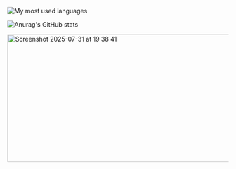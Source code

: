 ![My most used languages](https://github-readme-stats.vercel.app/api/top-langs/?username=ductranprof99&layout=compact&theme=cobalt&hide=jupyter%20notebook,text,python)

![Anurag's GitHub stats](https://github-readme-stats.vercel.app/api?username=ductranprof99&count_private=true&theme=cobalt)

<img width="568" height="290" alt="Screenshot 2025-07-31 at 19 38 41" src="https://github.com/user-attachments/assets/4774333d-7a6f-44d1-9803-cb00cfeb89bb" />
